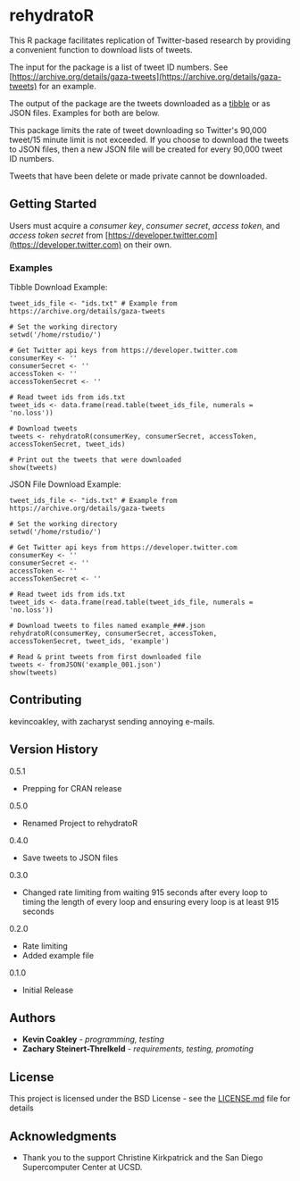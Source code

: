 # rehydratoR

This R package facilitates replication of Twitter-based research by providing a convenient function to download lists of tweets.

The input for the package is a list of tweet ID numbers. See [https://archive.org/details/gaza-tweets](https://archive.org/details/gaza-tweets) for an example. 

The output of the package are the tweets downloaded as a [tibble](https://cran.r-project.org/web/packages/tibble/vignettes/tibble.html) or as JSON files. Examples for both are below.

This package limits the rate of tweet downloading so Twitter's 90,000 tweet/15 minute limit is not exceeded. If you choose to download the tweets to JSON files, then a new JSON file will be created for every 90,000 tweet ID numbers.

Tweets that have been delete or made private cannot be downloaded.

## Getting Started

Users must acquire a *consumer key*, *consumer secret*, *access token*, and *access token secret* from [https://developer.twitter.com](https://developer.twitter.com) on their own.

### Examples

Tibble Download Example: 
	
	tweet_ids_file <- "ids.txt" # Example from https://archive.org/details/gaza-tweets
	
	# Set the working directory
	setwd('/home/rstudio/')

  	# Get Twitter api keys from https://developer.twitter.com
  	consumerKey <- ''
  	consumerSecret <- ''
  	accessToken <- ''
  	accessTokenSecret <- ''

  	# Read tweet ids from ids.txt
  	tweet_ids <- data.frame(read.table(tweet_ids_file, numerals = 'no.loss'))

  	# Download tweets
  	tweets <- rehydratoR(consumerKey, consumerSecret, accessToken, accessTokenSecret, tweet_ids)

	# Print out the tweets that were downloaded
	show(tweets)
	
JSON File Download Example:

	tweet_ids_file <- "ids.txt" # Example from https://archive.org/details/gaza-tweets
	
	# Set the working directory
	setwd('/home/rstudio/')

  	# Get Twitter api keys from https://developer.twitter.com
  	consumerKey <- ''
  	consumerSecret <- ''
  	accessToken <- ''
  	accessTokenSecret <- ''

  	# Read tweet ids from ids.txt
  	tweet_ids <- data.frame(read.table(tweet_ids_file, numerals = 'no.loss'))

	# Download tweets to files named example_###.json
	rehydratoR(consumerKey, consumerSecret, accessToken, accessTokenSecret, tweet_ids, 'example')

	# Read & print tweets from first downloaded file
	tweets <- fromJSON('example_001.json')
	show(tweets)

## Contributing

kevincoakley, with zacharyst sending annoying e-mails.

## Version History

0.5.1

* Prepping for CRAN release

0.5.0

* Renamed Project to rehydratoR

0.4.0

* Save tweets to JSON files

0.3.0

* Changed rate limiting from waiting 915 seconds after every loop to timing the length of every loop and ensuring every loop is at least 915 seconds

0.2.0

* Rate limiting
* Added example file

0.1.0

* Initial Release

## Authors

* **Kevin Coakley** - *programming, testing* 
* **Zachary Steinert-Threlkeld** - *requirements, testing, promoting*

## License

This project is licensed under the BSD License - see the [LICENSE.md](LICENSE.md) file for details

## Acknowledgments

* Thank you to the support Christine Kirkpatrick and the San Diego Supercomputer Center at UCSD.

